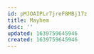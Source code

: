 ```yaml
---
id: pMJOAIPLr7jreF8MBj17z
title: Mayhem
desc: ''
updated: 1639759645946
created: 1639759645946
---
```


